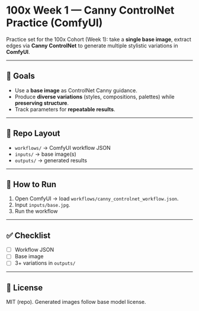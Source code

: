 # 100x Week 1 — Canny ControlNet Practice (ComfyUI)

Practice set for the 100x Cohort (Week 1): take a **single base image**, extract edges via **Canny ControlNet** to generate multiple stylistic variations in **ComfyUI**.  

---

## 🎯 Goals
- Use a **base image** as ControlNet Canny guidance.
- Produce **diverse variations** (styles, compositions, palettes) while **preserving structure**.
- Track parameters for **repeatable results**.

---

## 📂 Repo Layout
- `workflows/` → ComfyUI workflow JSON  
- `inputs/` → base image(s)  
- `outputs/` → generated results  

---

## 🚀 How to Run
1. Open ComfyUI → load `workflows/canny_controlnet_workflow.json`.  
2. Input `inputs/base.jpg`.  
3. Run the workflow  

---

## ✅ Checklist
- [ ] Workflow JSON  
- [ ] Base image  
- [ ] 3+ variations in `outputs/`  

---

## 📜 License
MIT (repo). Generated images follow base model license.
